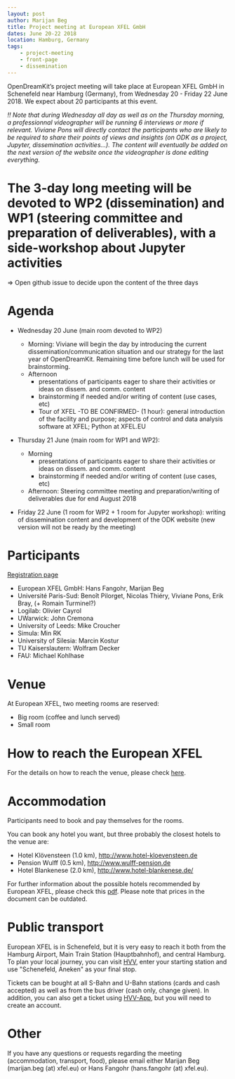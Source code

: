 ```yaml
---
layout: post
author: Marijan Beg
title: Project meeting at European XFEL GmbH
dates: June 20-22 2018
location: Hamburg, Germany
tags:
    - project-meeting
    - front-page
    - dissemination
---
```


OpenDreamKit’s project meeting will take place at European XFEL GmbH
in Schenefeld near Hamburg (Germany), from Wednesday 20 - Friday 22
June 2018. We expect about 20 participants at this event.

*!! Note that during Wednesday all day as well as on the Thursday morning, a professionnal videographer will be running 6 interviews or more if relevant. Viviane Pons will directly contact the participants who are likely to be required to share their points of views and insights (on ODK as a project, Jupyter, dissemination activities...). The content will eventually be added on the next version of the website once the videographer is done editing everything.*

# The 3-day long meeting will be devoted to WP2 (dissemination) and WP1 (steering committee and preparation of deliverables), with a side-workshop about Jupyter activities

=> Open github issue to decide upon the content of the three days

# Agenda

- Wednesday 20 June (main room devoted to WP2) 
  - Morning: Viviane will begin the day by introducing the current dissemination/communication situation and our strategy for the last year of OpenDreamKit. Remaining time before lunch will be used for brainstorming.
  - Afternoon
    - presentations of participants eager to share their activities or ideas on dissem. and comm. content
    - brainstorming if needed and/or writing of content (use cases, etc)
    - Tour of XFEL -TO BE CONFIRMED- (1 hour): general introduction of the facility and purpose; aspects of control and data analysis software at XFEL; Python at XFEL.EU

    
- Thursday 21 June (main room for WP1 and WP2): 
  - Morning
    - presentations of participants eager to share their activities or ideas on dissem. and comm. content
    - brainstorming if needed and/or writing of content (use cases, etc)
  - Afternoon: Steering committee meeting and preparation/writing of deliverables due for end August 2018
  
- Friday 22 June (1 room for WP2 + 1 room for Jupyter workshop): writing of dissemination content and development of the ODK website (new version will not be ready by the meeting)

# Participants

[Registration page](https://framadate.org/XQuv3rtgcC8jtl7c)

- European XFEL GmbH: Hans Fangohr, Marijan Beg
- Université Paris-Sud: Benoît Pilorget, Nicolas Thiéry, Viviane Pons, Erik Bray, (+ Romain Turminel?)
- Logilab: Olivier Cayrol 	
- UWarwick: John Cremona
- University of Leeds: Mike Croucher
- Simula: Min RK
- University of Silesia: Marcin Kostur
- TU Kaiserslautern: Wolfram Decker
- FAU: Michael Kohlhase


# Venue

At European XFEL, two meeting rooms are reserved:

- Big room (coffee and lunch served) 
- Small room

# How to reach the European XFEL

For the details on how to reach the venue, please check [here](https://www.xfel.eu/contacts/index_eng.html).

# Accommodation

Participants need to book and pay themselves for the rooms.

You can book any hotel you want, but three probably the closest hotels to the venue are:

- Hotel Klövensteen (1.0 km), http://www.hotel-kloevensteen.de 
- Pension Wulff (0.5 km), http://www.wulff-pension.de 
- Hotel Blankenese (2.0 km), http://www.hotel-blankenese.de/

For further information about the possible hotels recommended by European XFEL, please check this [pdf](hotels_list.pdf). Please note that prices in the document can be outdated.

# Public transport

European XFEL is in Schenefeld, but it is very easy to reach it both from the Hamburg Airport, Main Train Station (Hauptbahnhof), and central Hamburg. To plan your local journey, you can visit [HVV](http://www.hvv.de/en/), enter your starting station and use "Schenefeld, Aneken" as your final stop.

Tickets can be bought at all S-Bahn and U-Bahn stations (cards and cash accepted) as well as from the bus driver (cash only, change given). In addition, you can also get a ticket using [HVV-App](http://www.hvv.de/fahrplaene/hvv-app/), but you will need to create an account.

# Other

If you have any questions or requests regarding the meeting (accommodation, transport, food), please email either Marijan Beg (marijan.beg (at) xfel.eu) or Hans Fangohr (hans.fangohr (at) xfel.eu).
